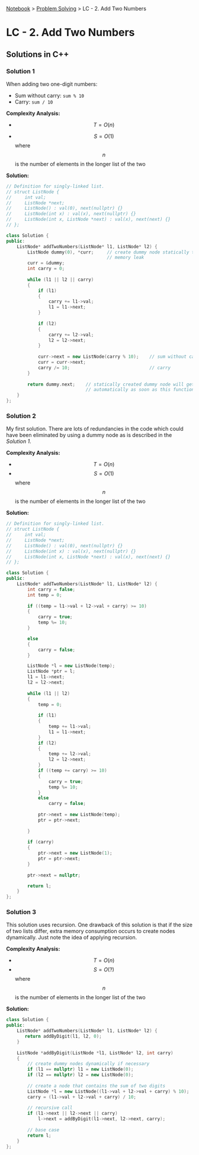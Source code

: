 <a href="../">Notebook</a> > <a href="../problem-solving">Problem Solving</a> > LC - 2. Add Two Numbers

# LC - 2. Add Two Numbers




## Solutions in C++

### Solution 1

When adding two one-digit numbers:
- Sum without carry: `sum % 10`
- Carry: `sum / 10`

**Complexity Analysis:**

* $$T=O(n)$$

* $$S=O(1)$$ where $$n$$ is the number of elements in the longer list of the two

**Solution:**

```cpp
// Definition for singly-linked list.
// struct ListNode {
//     int val;
//     ListNode *next;
//     ListNode() : val(0), next(nullptr) {}
//     ListNode(int x) : val(x), next(nullptr) {}
//     ListNode(int x, ListNode *next) : val(x), next(next) {}
// };

class Solution {
public:
    ListNode* addTwoNumbers(ListNode* l1, ListNode* l2) {
        ListNode dummy(0), *curr;     // create dummy node statically to prevent
                                      // memory leak
        curr = &dummy;
        int carry = 0;
        
        while (l1 || l2 || carry)
        {
            if (l1)
            {
                carry += l1->val;
                l1 = l1->next;
            }
            
            if (l2)
            {
                carry += l2->val;
                l2 = l2->next;
            }
            
            curr->next = new ListNode(carry % 10);    // sum without carry
            curr = curr->next;
            carry /= 10;                              // carry
        }
        
        return dummy.next;    // statically created dummy node will get destroyed
                              // automatically as soon as this function terminates
    }
};
```



### Solution 2

My first solution. There are lots of redundancies in the code which could have been eliminated by using
a dummy node as is described in the *Solution 1*.

**Complexity Analysis:**

* $$T=O(n)$$
* $$S=O(1)$$ where $$n$$ is the number of elements in the longer list of the two

**Solution:**

```cpp
// Definition for singly-linked list.
// struct ListNode {
//     int val;
//     ListNode *next;
//     ListNode() : val(0), next(nullptr) {}
//     ListNode(int x) : val(x), next(nullptr) {}
//     ListNode(int x, ListNode *next) : val(x), next(next) {}
// };

class Solution {
public:
    ListNode* addTwoNumbers(ListNode* l1, ListNode* l2) {
        int carry = false;
        int temp = 0;
        
        if ((temp = l1->val + l2->val + carry) >= 10) 
        {
            carry = true;
            temp %= 10;
        }

        else
        {
            carry = false;
        }

        ListNode *l = new ListNode(temp);
        ListNode *ptr = l;
        l1 = l1->next;
        l2 = l2->next;
        
        while (l1 || l2)
        {
            temp = 0;
            
            if (l1)
            {
                temp += l1->val;
                l1 = l1->next;                
            }
            if (l2)
            {
                temp += l2->val;
                l2 = l2->next;
            }
            if ((temp += carry) >= 10)
            {
                carry = true;
                temp %= 10;
            }
            else
                carry = false;
            
            ptr->next = new ListNode(temp);
            ptr = ptr->next;
            
        }
        
        if (carry)
        {
            ptr->next = new ListNode(1);
            ptr = ptr->next;
        }
        
        ptr->next = nullptr;

        return l;
    }
};
```



### Solution 3

This solution uses recursion. One drawback of this solution is that if the size of two lists differ, extra memory consumption occurs to create nodes dynamically. Just note the idea of applying recursion.

**Complexity Analysis:**

* $$T=O(n)$$
* $$S=O(?)$$ where $$n$$ is the number of elements in the longer list of the two

**Solution:**

```cpp
class Solution {
public:
    ListNode* addTwoNumbers(ListNode* l1, ListNode* l2) {
       return addByDigit(l1, l2, 0);
    }
    
    ListNode *addByDigit(ListNode *l1, ListNode* l2, int carry)
    {
        // create dummy nodes dynamically if necessary
        if (l1 == nullptr) l1 = new ListNode(0);
        if (l2 == nullptr) l2 = new ListNode(0);
        
        // create a node that contains the sum of two digits
        ListNode *l = new ListNode((l1->val + l2->val + carry) % 10);
        carry = (l1->val + l2->val + carry) / 10;
        
        // recursive call
        if (l1->next || l2->next || carry)
            l->next = addByDigit(l1->next, l2->next, carry);
        
        // base case
        return l;
    }
};
```
